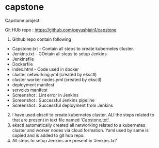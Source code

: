 # capstone
Capstone project

Git HUb repo : https://github.com/peyushjain1/capstone

1) Github repo contain following 
 - Capstone.txt  - Contain all steps to create kubernetes cluster. 
 - Jenkins.txt   - COntain all steps to setup Jenkins 
 - Jenkinsfile   
 - Dockerfile 
 - index.html - Code used in docker 
 - cluster networking.yml  (created by eksctl)
 - cluster worker nodes.yml (created by eksctl)
 - deployment manifest 
 - servcies manifest 
 - Screenshot : Lint error in Jenkins
 - Screenshot : Successful Jenkins pipeline
 - Screenshot : Successful deployment from Jenkins
2) I have used eksctl to create kubernetes cluster. ALl the steps related to that are present in text file named 'Capstone.txt'.
3) eksctl automatically created all networking related to a kubernetes cluster and worker nodes via cloud formation. Yaml used by same is copied and is added to git hub repo. 
4) All steps to setup Jenkins are present in 'Jenkins.txt'
